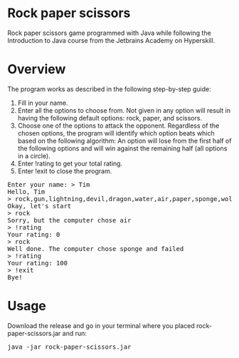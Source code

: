 # Rock paper scissors
Rock paper scissors game programmed with Java while following the Introduction to Java course from the Jetbrains Academy on Hyperskill.

# Overview
The program works as described in the following step-by-step guide:

1. Fill in your name.
2. Enter all the options to choose from. Not given in any option will result in having the following default options: rock, paper, and scissors.
3. Choose one of the options to attack the opponent. Regardless of the chosen options, the program will identify which option beats which based on the following algorithm: An option will lose from the first half of the following options and will win against the remaining half (all options in a circle).
4. Enter !rating to get your total rating.
5. Enter !exit to close the program.

<pre>
Enter your name: > Tim
Hello, Tim
> rock,gun,lightning,devil,dragon,water,air,paper,sponge,wolf,tree,human,snake,scissors,fire
Okay, let's start
> rock
Sorry, but the computer chose air
> !rating
Your rating: 0
> rock
Well done. The computer chose sponge and failed
> !rating
Your rating: 100
> !exit
Bye!
</pre>

# Usage
Download the release and go in your terminal where you placed rock-paper-scissors.jar and run:

<pre>java -jar rock-paper-scissors.jar</pre>